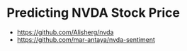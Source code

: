 # Predicting NVDA Stock Price

- https://github.com/Alisherg/nvda
- https://github.com/mar-antaya/nvda-sentiment
